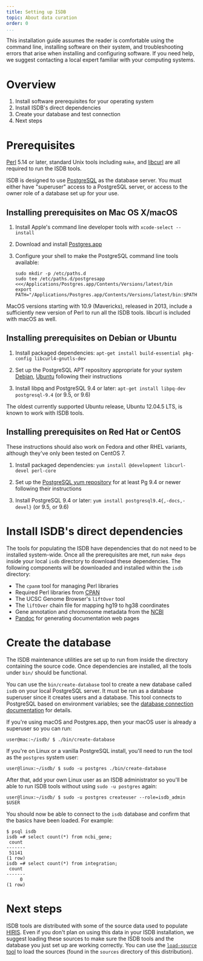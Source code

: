 ```yaml
---
title: Setting up ISDB
topic: About data curation
order: 0
...
```


This installation guide assumes the reader is comfortable using the command
line, installing software on their system, and troubleshooting errors that
arise when installing and configuring software. If you need help, we suggest
contacting a local expert familiar with your computing systems.

# Overview

1. Install software prerequisites for your operating system
2. Install ISDB's direct dependencies
3. Create your database and test connection
4. Next steps

# Prerequisites

[Perl](https://www.perl.org) 5.14 or later, standard Unix tools including
`make`, and [libcurl](https://curl.haxx.se) are all required to run the ISDB
tools.

ISDB is designed to use [PostgreSQL](https://www.postgresql.org) as the
database server. You must either have "superuser" access to a PostgreSQL
server, or access to the owner role of a database set up for your use.

## Installing prerequisites on Mac OS X/macOS

1. Install Apple's command line developer tools with `xcode-select --install`

2. Download and install [Postgres.app](http://postgresapp.com)

3. Configure your shell to make the PostgreSQL command line tools available:

       sudo mkdir -p /etc/paths.d
       sudo tee /etc/paths.d/postgresapp <<</Applications/Postgres.app/Contents/Versions/latest/bin
       export PATH="/Applications/Postgres.app/Contents/Versions/latest/bin:$PATH"

MacOS versions starting with 10.9 (Mavericks), released in 2013, include a
sufficiently new version of Perl to run all the ISDB tools. libcurl is included
with macOS as well.

## Installing prerequisites on Debian or Ubuntu

1. Install packaged dependencies:
   `apt-get install build-essential pkg-config libcurl4-gnutls-dev`

2. Set up the PostgreSQL APT repository appropriate for your system
   [Debian](https://www.postgresql.org/download/linux/debian/),
   [Ubuntu](https://www.postgresql.org/download/linux/ubuntu/) following their
   instructions

3. Install libpq and PostgreSQL 9.4 or later:
   `apt-get install libpq-dev postgresql-9.4` (or 9.5, or 9.6)

The oldest currently supported Ubuntu release, Ubuntu 12.04.5 LTS, is known to
work with ISDB tools.

## Installing prerequisites on Red Hat or CentOS

These instructions should also work on Fedora and other RHEL variants, although
they've only been tested on CentOS 7.

1. Install packaged dependencies:
   `yum install @development libcurl-devel perl-core`

2. Set up the [PostgreSQL yum repository](https://www.postgresql.org/download/linux/redhat/)
   for at least Pg 9.4 or newer following their instructions

3. Install PostgreSQL 9.4 or later:
   `yum install postgresql9.4{,-docs,-devel}` (or 9.5, or 9.6)

# Install ISDB's direct dependencies

The tools for populating the ISDB have dependencies that do not need to be
installed system-wide. Once all the prerequisites are met, run `make deps`
inside your local `isdb` directory to download these dependencies. The
following components will be downloaded and installed within the `isdb`
directory:

* The `cpanm` tool for managing Perl libraries
* Required Perl libraries from [CPAN](https://metacpan.org)
* The UCSC Genome Browser's `liftOver` tool
* The `liftOver` chain file for mapping hg19 to hg38 coordinates
* Gene annotation and chromosome metadata from the [NCBI](https://www.ncbi.nlm.nih.gov)
* [Pandoc](http://pandoc.org) for generating documentation web pages

# Create the database

The ISDB maintenance utilities are set up to run from inside the directory
containing the source code.  Once dependencies are installed, all the tools
under `bin/` should be functional.

You can use the `bin/create-database` tool to create a new database called
`isdb` on your local PostgreSQL server.  It must be run as a database
superuser since it creates users and a database.  This tool connects to
PostgreSQL based on environment variables; see the [database connection
documentation](Database-connection.html) for details.

If you're using macOS and Postgres.app, then your macOS user is already a
superuser so you can run:

    user@mac:~/isdb/ $ ./bin/create-database

If you're on Linux or a vanilla PostgreSQL install, you'll need to run the
tool as the `postgres` system user:

    user@linux:~/isdb/ $ sudo -u postgres ./bin/create-database

After that, add your own Linux user as an ISDB administrator so you'll be able
to run ISDB tools without using `sudo -u postgres` again:

    user@linux:~/isdb/ $ sudo -u postgres createuser --role=isdb_admin $USER

You should now be able to connect to the `isdb` database and confirm that the
basics have been loaded. For example:

```
$ psql isdb
isdb =# select count(*) from ncbi_gene;
 count
-------
 51141
(1 row)
isdb =# select count(*) from integration;
 count
-------
     0
(1 row)
```

# Next steps

ISDB tools are distributed with some of the source data used to populate
[HIRIS](https://mullinslab.microbiol.washington.edu/hiris/). Even if you don't
plan on using this data in your ISDB installation, we suggest loading these
sources to make sure the ISDB tools and the database you just set up are
working correctly. You can use the [`load-source` tool](Workflows.html) to load
the sources (found in the `sources` directory of this distribution).
